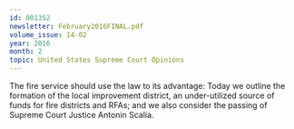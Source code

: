 ```yaml
---
id: 001352
newsletter: February2016FINAL.pdf
volume_issue: 14-02
year: 2016
month: 2
topic: United States Supreme Court Opinions
---
```


The fire service should use the law to its advantage: Today we outline the formation of the local improvement district, an under-utilized source of funds for fire districts and RFAs; and we also consider the passing of Supreme Court Justice Antonin Scalia.